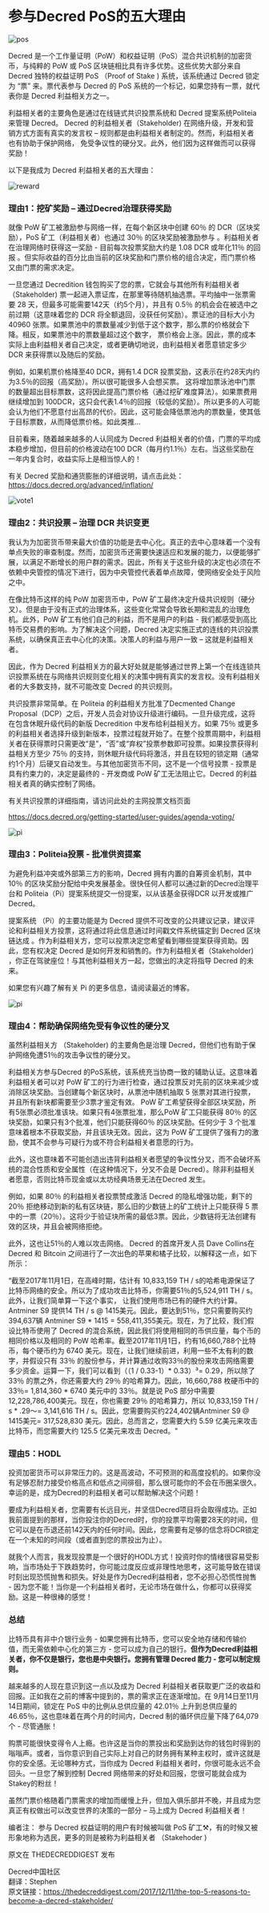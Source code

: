 # 参与Decred PoS的五大理由

![pos](img/why_join_pos/gov.png)

Decred 是一个工作量证明（PoW）和权益证明（PoS）混合共识机制的加密货币，与纯粹的 PoW 或 PoS 区块链相比具有许多优势。这些优势大部分来自 Decred 独特的权益证明 PoS （Proof of Stake ) 系统，该系统通过 Decred 锁定为 “票” 来。票代表参与 Decred 的 PoS 系统的一个标记，如果您持有一票，就代表你是 Decred 利益相关方之一。

利益相关者的主要角色是通过在线链式共识投票系统和 Decred 提案系统Politeia 来管理 Decred。 Decred 的利益相关者（Stakeholder) 在网络升级，开发和营销方式方面有真实的发言权 – 规则都是由利益相关者制定的。然而，利益相关者也有协助于保护网络， 免受争议性的硬分叉。此外，他们因为这样做而可以获得奖励！

以下是我成为 Decred 利益相关者的五大理由：

![reward](img/why_join_pos/reward.jpg)

### 理由1：挖矿奖励 – 通过Decred治理获得奖励

就像 PoW 矿工被激励参与网络一样，在每个新区块中创建 60％ 的 DCR（区块奖励），PoS 矿工（利益相关者）也通过 30％ 的区块奖励被激励参与 。利益相关者在治理网络时获得这一奖励 - 目前每次投票奖励大约是 1.08 DCR 或年化11％ 的回报 。但实际收益的百分比由当前的区块奖励和门票价格的组合决定，而门票价格又由门票的需求决定。

一旦您通过 Decredition 钱包购买了您的票，它就会与其他所有利益相关者（Stakeholder) 票一起进入票证库，在那里等待随机抽选票。平均抽中一张票需要 28 天，但最多可能需要142天（约5个月），并且有 0.5％ 的机会会在被选中之前过期（这意味着您的 DCR 将全额退回，没获任何奖励）。票证池的目标大小为 40960 张票。如果票池中的票数量减少到低于这个数字，那么票的价格就会下降。相反，如果票池中的票数量超过这个数字， 票价格会上涨。因此，票的成本实际上由利益相关者自己决定，或者更确切地说，由利益相关者愿意锁定多少 DCR 来获得票以及随后的奖励。

例如，如果机票价格降至40 DCR，拥有1.4 DCR 投票奖励，这表示在约28天内约为3.5％的回报（高奖励）。所以很可能很多人会想买票。 这将增加票泳池中门票的数量超出目标票数，这将因此提高门票价格（通过挖矿难度算法）。如果票费用继续增加到 100DCR，这只会代表1.4％的回报（较低的奖励）。所以更多的人可能会认为他们不愿意付出高昂的代价。因此，这可能会降低票池内的票数量，使其低于目标票数，从而降低票价格。如此类推…

目前看来，随着越来越多的人认同成为 Decred 利益相关者的价值，门票的平均成本稳步增加，但目前的价格波动在100 DCR（每月约1.1％）左右。当这些奖励在一年内复合时，收益实际上是相当惊人的！

有关 Decred 奖励和通货膨胀的详细说明，请点击此处： https://docs.decred.org/advanced/inflation/

![vote1](img/why_join_pos/vote1.jpg)
 
### 理由2：共识投票 – 治理 DCR 共识变更

我认为为加密货币带来最大价值的功能是去中心化。真正的去中心意味着一个没有单点失败的审查制度。然而，加密货币还需要快速适应和发展的能力，以便能够扩展，以满足不断增长的用户群的需求。因此，所有关于这些升级的决定也必须在不依赖中央管控的情况下进行，因为中央管控代表着单点故障，使网络安全处于风险之中。

在像比特币这样的纯 PoW 加密货币中，PoW 矿工最终决定升级共识规则（硬分叉）。但是由于没有正式的治理体系，这些变化常常会导致长期和混乱的治理危机。此外，PoW 矿工有他们自己的利益，而不是用户的利益 - 我们都感受到高比特币交易费的影响。为了解决这个问题，Decred 决定实施正式的连线的共识投票系统，以确保真正去中心化的决策。决策人的利益与用户一致 – 这就是利益相关者。

因此，作为 Decred 利益相关方的最大好处就是能够通过世界上第一个在线连锁共识投票系统在与网络共识规则变化相关的决策中拥有真实的发言权。没有利益相关者的大多数支持，就不可能改变 Decred 的共识规则。

共识投票非常简单。在 Politeia 的利益相关方批准了Decmented Change Proposal（DCP）之后，开发人员会对协议升级进行编码。一旦升级完成，这将在包含休眠升级代码的新版 Decredition 中发布给利益相关方。如果 75％ 或更多的利益相关者选择升级到新版本，投票过程就开始了。在整个投票周期中，利益相关者在获得票时只需更改“是”，“否”或“弃权”投票参数即可投票。如果投票获得利益相关方至少 75％ 的支持，则休眠升级代码将激活，并且在较短的锁定期（通常约1个月）后硬叉自动发生。与其他加密货币不同，这不是一个信号投票 - 投票是具有约束力的，决定是最终的 - 开发商或 PoW 矿工无法阻止它。Decred 的利益相关者真的确实控制了网络。

有关共识投票的详细指南，请访问此处的主网投票文档页面

https://docs.decred.org/getting-started/user-guides/agenda-voting/

![pi](img/why_join_pos/pi.png)
 
### 理由3：Politeia投票 - 批准供资提案

为避免利益冲突或外部第三方的影响，Decred 拥有内置的自筹资金机制，其中 10％ 的区块奖励分配给中央发展基金。很快任何人都可以通过新的Decred治理平台和 Politeia（Pi）提案系统提交一份提案，以从该基金获得DCR 以开发或推广 Decred。

提案系统 （Pi）的主要功能是为 Decred 提供不可改变的公共建议记录，建议评论和利益相关方投票，这将通过将此信息通过时间戳文件系统锚定到 Decred 区块链达成 。作为利益相关方，您可以投票决定您希望看到哪些提案获得资助。因此，您有权决定 Decred 是如何开发和销售的。作为利益相关者（Stakeholder) ，你正在驾驶座位！与其他利益相关方一起，您做出的决定将指导 Decred 的未来。

如果您有兴趣了解有关 Pi 的更多信息，请阅读最近的博客。

![pi](img/why_join_pos/stakey.png)
 
### 理由4：帮助确保网络免受有争议性的硬分叉

虽然利益相关方 （Stakeholder) 的主要角色是治理 Decred，但他们也有助于保护网络免遭51％的攻击争议性的硬分叉。

利益相关方参与Decred 的PoS系统，该系统充当协商一致的辅助认证。这意味着利益相关者可以对 PoW 矿工的行为进行检查，通过投票反对先前的区块来减少或消除区块奖励。当创建每个新区块时，从票池中随机抽取 5 张票对其进行投票，并且所有新块都需要至少3票才鉴定有效。 PoW 矿工希望获得全部区块奖励，所有5张票必须批准该块。如果只有4张票批准，那么PoW 矿工只能获得 80％ 的区块奖励，如果只有3个批准，他们只能获得60％ 的区块奖励。任何少于 3 个批准意味着根本不获取奖励，并且该块无效。因此，这为 PoW 矿工提供了强有力的激励，使其不会参与可疑行为或不符合利益相关者意愿的行为。

此外，这也意味着不可能创造出违背利益相关者愿望的争议性分叉，而不会破坏系统的混合性质和安全属性（在这种情况下，分叉不会是 Decred）。除非利益相关者愿意，否则比特币现金或以太坊经典场景无法在Decred 发生。

例如，如果 80％ 的利益相关者投票赞成激活 Decred 的隐私增强功能，剩下的 20％ 拒绝移动到新的私有区块链，那么旧的少数链上的矿工统计上只能获得 5 票中的一票（20％）。这将少于验证块所需的最低3票。因此，少数链将无法创建有效的区块，并且会被网络拒绝。

此外，这也让51％的人难以攻击网络。 Decred 的首席开发人员 Dave Collins在 Decred 和 Bitcoin 之间进行了一次出色的苹果和橘子比较，以解释这一点，如下所示：

“截至2017年11月1日，在高峰时期，估计有 10,833,159 TH / s的哈希电源保证了比特币网络的安全。所以为了成功攻击比特币，你需要51％的5,524,911 TH / s。此外，让我们简单算一下这个事实， 让我们使用市场已有的硬件大约计算。 Antminer S9 提供14 TH / s @ 1415美元。因此，要达到51％，您只需要购买约394,637辆 Antminer S9 * 1415 = 558,411,355美元。现在，为了比较，我们假设比特币使用了 Decred 的混合系统，因此我们将使用相同的币供应量，每个币的相同价格以及相同的 PoW 哈希率。截至2017年11月1日，约有16,660,788个比特币，每个硬币约为 6740 美元。现在，让我们继续前进，利用一些不太有利的数字，并假设只有 33％ 的股份参与，并计算通过收购33％的股份来攻击网络需要多少资金。运算一下，我们可以看到（（1 / 0.33-1）* 0.33）³= 0.29，所以除了 33％ 的票之外，你还需要大约 29％ 的哈希算力。因此，16,660,788 枚硬币中的 33％= 1,814,360 * 6740 美元中的 33％。就是说 PoS 部分中需要 12,228,786,400美元。现在，你也需要 29％ 的哈希算力，所以 10,833,159 TH / s * .29〜= 3,141,616 TH / s。因此，您需要购买约224,402辆Antminer S9 @ 1415美元= 317,528,830 美元。因此，总而言之，您需要大约 5.59 亿美元来攻击比特币，而您需要大约 125.5 亿美元来攻击 Decred。"
 
### 理由5：HODL

投资加密货币可以非常压力的。这是高波动，不可预测的和高度投机的。如果你没有足够忍耐力接受价格高点和低点之间徘徊，那么很可能你的不会在币圈呆很久。幸运的是，成为Decred的利益相关者可以帮助解决这个问题！

要成为利益相关者，您需要有长远目光，并坚信Decred项目将会取得成功。正如我前面提到的那样，当你投注你的Decred时，你的投票平均需要28天的时间，但它可以是在币退还前142天内的任何时间。因此，您需要有足够的信念将DCR锁定在一个未知的时间段（或者直到您的票投出为止）。

就我个人而言，我发现投票是一个很好的HODL方式！投资时你的情绪很容易受影响，当市场处于下跌趋势时，你可能过度反应或非理性地思考，这可能导致在错误时刻出现恐慌抛售和损失。好处是作为Decred利益相者，您不必担心恐慌性抛售 - 因为您不能！当你是一个利益相关者时，无论市场在做什么，你都可以获得奖励。这是一种很棒的感觉！

### 总结

比特币具有非中介银行业务 - 如果您拥有比特币，您可以安全地存储和传输价值，而无需依赖中心化的第三方 - 您可以成为自己的银行。**但作为Decred利益相关者，你不仅是银行，您也是中央银行。您拥有管理 Decred 能力 - 您可以制定规则。**

越来越多的人现在意识到这一点以及成为 Decred 利益相关者获取更广泛的收益和回报。正如我在之前的博客中提到的，票的需求正在逐渐增加。在 9月14日至11月14日期间，锁定在 PoS 中的比例从总供应量的 42.01％ 上升到总供应量的46.65％，这也意味着在两个月的时间内，Decred 制的循环供应量下降了64,079个 - 尽管通胀！

购票可能很快变得令人上瘾。也许这是当你的票投出和奖励到达你的钱包时得到的嗡嗡声。或者，当你意识到自己实际上对自己的财务拥有某种主权时，或许这就是你的安全感。无论哪种方式，当你成为 Decred 利益相关者时，你很可能永远不会回头。一旦您了解到控制 Decred 网络带来的好处和回报，您很可能就会成为 Stakey的粉丝！

虽然门票价格随着门票需求的增加而缓慢上升，但加入俱乐部并不晚，并且成为您真正有权做出可以改变世界的决策的一部分 – 马上成为 Decred 利益相关者！


编者注：
参与 Decred 权益证明的用户有时候被叫做 PoS 矿工⚒️，有的时候又被形象地称为选民，更多的则是被称为利益相关者 （Stakehoder )

原文在 THEDECREDDIGEST 发布

Decred中国社区 <br/>
翻译：Stephen <br/>
原文链接：https://thedecreddigest.com/2017/12/11/the-top-5-reasons-to-become-a-decred-stakeholder/